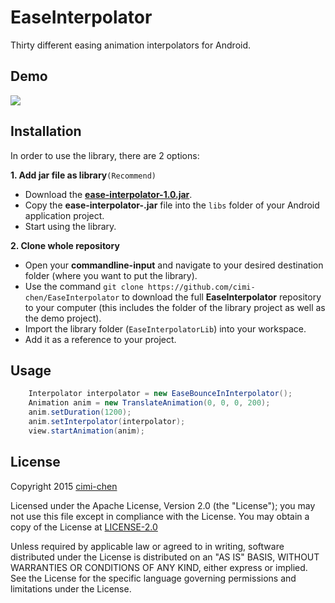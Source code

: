 # EaseInterpolator
Thirty different easing animation interpolators for Android.

## Demo
![](https://raw.githubusercontent.com/cimi-chen/EaseInterpolator/master/demo.gif)

## Installation

In order to use the library, there are 2 options:

**1. Add jar file as library**`(Recommend)`
 - Download the [**ease-interpolator-1.0.jar**](https://github.com/cimi-chen/EaseInterpolator/blob/master/libs/ease-interpolator-1.0.jar?raw=true).
 - Copy the **ease-interpolator-.jar** file into the `libs` folder of your Android application project.
 - Start using the library.
	
**2. Clone whole repository**
 - Open your **commandline-input** and navigate to your desired destination folder (where you want to put the library).
 - Use the command `git clone https://github.com/cimi-chen/EaseInterpolator` to download the full **EaseInterpolator** repository to your computer (this includes the folder of the library project as well as the demo project).
 - Import the library folder (`EaseInterpolatorLib`) into your workspace.
 - Add it as a reference to your project.

## Usage

```java
	Interpolator interpolator = new EaseBounceInInterpolator();
    Animation anim = new TranslateAnimation(0, 0, 0, 200);
    anim.setDuration(1200);
    anim.setInterpolator(interpolator);
    view.startAnimation(anim);
```

## License

Copyright 2015 [cimi-chen](https://github.com/cimi-chen)

Licensed under the Apache License, Version 2.0 (the "License"); you may not use this file except in compliance with the License. You may obtain a copy of the License at [LICENSE-2.0](http://www.apache.org/licenses/LICENSE-2.0)

Unless required by applicable law or agreed to in writing, software distributed under the License is distributed on an "AS IS" BASIS, WITHOUT WARRANTIES OR CONDITIONS OF ANY KIND, either express or implied. See the License for the specific language governing permissions and limitations under the License.

